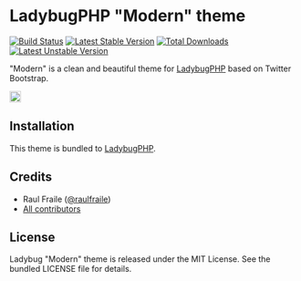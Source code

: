 LadybugPHP "Modern" theme
=========================

[![Build Status](https://secure.travis-ci.org/raulfraile/ladybug-theme-modern.png)](http://travis-ci.org/raulfraile/ladybug-theme-modern)
[![Latest Stable Version](https://poser.pugx.org/raulfraile/ladybug-theme-modern/v/stable.png)](https://packagist.org/packages/raulfraile/ladybug-theme-modern)
[![Total Downloads](https://poser.pugx.org/raulfraile/ladybug-theme-modern/downloads.png)](https://packagist.org/packages/raulfraile/ladybug-theme-modern)
[![Latest Unstable Version](https://poser.pugx.org/raulfraile/ladybug-theme-modern/v/unstable.png)](https://packagist.org/packages/raulfraile/ladybug-theme-modern)

"Modern" is a clean and beautiful theme for [LadybugPHP](https://github.com/raulfraile/ladybug) based on Twitter Bootstrap.

<img style="border:1px solid #ccc; padding:1px" src="https://github.com/raulfraile/ladybug-theme-modern/raw/master/doc/images/datetime.png" />

## Installation

This theme is bundled to [LadybugPHP](https://github.com/raulfraile/ladybug).

## Credits

* Raul Fraile ([@raulfraile](https://twitter.com/raulfraile))
* [All contributors](https://github.com/raulfraile/ladybug-theme-modern/contributors)

## License

Ladybug "Modern" theme is released under the MIT License. See the bundled LICENSE file for details.
